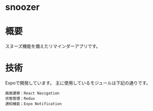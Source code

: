 # snoozer

# 概要
スヌーズ機能を備えたリマインダーアプリです。

# 技術
Expoで開発しています。
主に使用しているモジュールは下記の通りです。
```
画面遷移：React Navigation
状態管理：Redux
通知機能；Expo Notification
```
